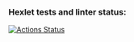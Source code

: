 ### Hexlet tests and linter status:
[![Actions Status](https://github.com/zil130/frontend-project-12/workflows/hexlet-check/badge.svg)](https://github.com/zil130/frontend-project-12/actions)